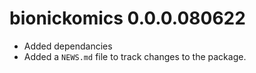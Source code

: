 # bionickomics 0.0.0.080622

* Added dependancies
* Added a `NEWS.md` file to track changes to the package.

